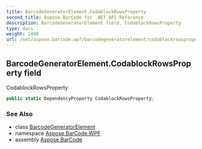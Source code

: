```yaml
---
title: BarcodeGeneratorElement.CodablockRowsProperty
second_title: Aspose.BarCode for .NET API Reference
description: BarcodeGeneratorElement field. CodablockRowsProperty
type: docs
weight: 1490
url: /net/aspose.barcode.wpf/barcodegeneratorelement/codablockrowsproperty/
---
```

## BarcodeGeneratorElement.CodablockRowsProperty field

CodablockRowsProperty

```csharp
public static DependencyProperty CodablockRowsProperty;
```

### See Also

* class [BarcodeGeneratorElement](../)
* namespace [Aspose.BarCode.WPF](../../barcodegeneratorelement/)
* assembly [Aspose.BarCode](../../../)


